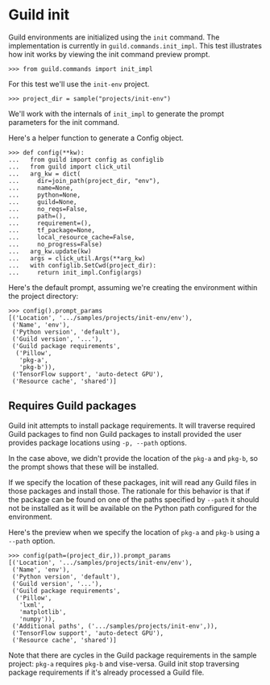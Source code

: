 # Guild init

Guild environments are initialized using the `init` command. The
implementation is currently in `guild.commands.init_impl`. This test
illustrates how init works by viewing the init command preview prompt.

    >>> from guild.commands import init_impl

For this test we'll use the `init-env` project.

    >>> project_dir = sample("projects/init-env")

We'll work with the internals of `init_impl` to generate the prompt
parameters for the init command.

Here's a helper function to generate a Config object.

    >>> def config(**kw):
    ...   from guild import config as configlib
    ...   from guild import click_util
    ...   arg_kw = dict(
    ...     dir=join_path(project_dir, "env"),
    ...     name=None,
    ...     python=None,
    ...     guild=None,
    ...     no_reqs=False,
    ...     path=(),
    ...     requirement=(),
    ...     tf_package=None,
    ...     local_resource_cache=False,
    ...     no_progress=False)
    ...   arg_kw.update(kw)
    ...   args = click_util.Args(**arg_kw)
    ...   with configlib.SetCwd(project_dir):
    ...     return init_impl.Config(args)

Here's the default prompt, assuming we're creating the environment
within the project directory:

    >>> config().prompt_params
    [('Location', '.../samples/projects/init-env/env'),
     ('Name', 'env'),
     ('Python version', 'default'),
     ('Guild version', '...'),
     ('Guild package requirements',
      ('Pillow',
       'pkg-a',
       'pkg-b')),
     ('TensorFlow support', 'auto-detect GPU'),
     ('Resource cache', 'shared')]

## Requires Guild packages

Guild init attempts to install package requirements. It will traverse
required Guild packages to find non Guild packages to install provided
the user provides package locations using `-p, --path` options.

In the case above, we didn't provide the location of the `pkg-a` and
`pkg-b`, so the prompt shows that these will be installed.

If we specify the location of these packages, init will read any Guild
files in those packages and install those. The rationale for this
behavior is that if the package can be found on one of the paths
specified by `--path` it should not be installed as it will be
available on the Python path configured for the environment.

Here's the preview when we specify the location of `pkg-a` and `pkg-b`
using a `--path` option.

    >>> config(path=(project_dir,)).prompt_params
    [('Location', '.../samples/projects/init-env/env'),
     ('Name', 'env'),
     ('Python version', 'default'),
     ('Guild version', '...'),
     ('Guild package requirements',
      ('Pillow',
       'lxml',
       'matplotlib',
       'numpy')),
     ('Additional paths', ('.../samples/projects/init-env',)),
     ('TensorFlow support', 'auto-detect GPU'),
     ('Resource cache', 'shared')]

Note that there are cycles in the Guild package requirements in the
sample project: `pkg-a` requires `pkg-b` and vise-versa. Guild init
stop traversing package requirements if it's already processed a Guild
file.
